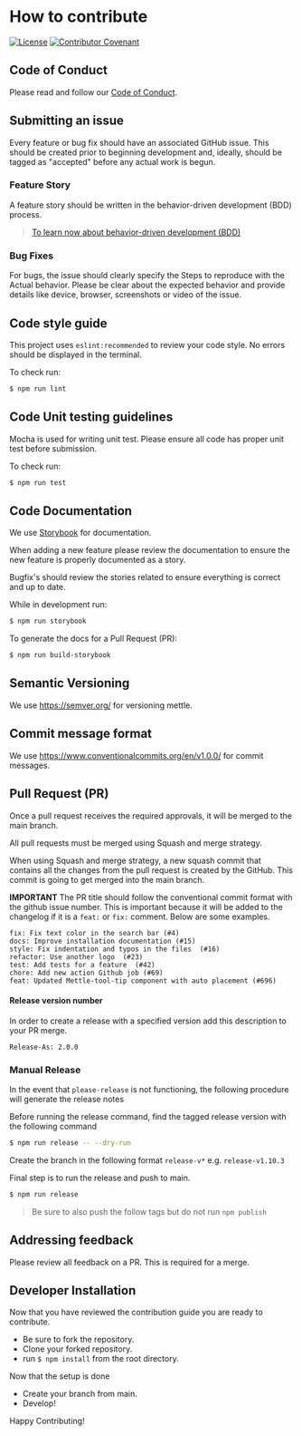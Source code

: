 # How to contribute
[![License](https://img.shields.io/badge/License-Apache_2.0-blue.svg)](LICENSE)
[![Contributor Covenant](https://img.shields.io/badge/Contributor%20Covenant-2.1-4baaaa.svg)](CODE_OF_CONDUCT.md)

## Code of Conduct

Please read and follow our [Code of Conduct](CODE_OF_CONDUCT.md).

## Submitting an issue

Every feature or bug fix should have an associated GitHub issue. This should be created prior to beginning development and, ideally, should be tagged as "accepted" before any actual work is begun.

### Feature Story

A feature story should be written in the behavior-driven development (BDD) process.

> [To learn now about behavior-driven development (BDD)](https://en.wikipedia.org/wiki/Behavior-driven_development)

### Bug Fixes

For bugs, the issue should clearly specify the Steps to reproduce with the Actual behavior. Please be clear about the expected behavior and provide details like device, browser, screenshots or video of the issue.

## Code style guide

This project uses `eslint:recommended` to review your code style.  No errors should be displayed in the terminal.

To check run:
```sh
$ npm run lint
```


## Code Unit testing guidelines

Mocha is used for writing unit test.  Please ensure all code has proper unit test before submission.  

To check run:
```sh
$ npm run test
```

## Code Documentation

We use [Storybook](https://storybook.js.org/) for documentation.

When adding a new feature please review the documentation to ensure the new feature is properly documented as a story. 

Bugfix's should review the stories related to ensure everything is correct and up to date.

While in development run:
```sh
$ npm run storybook
```

To generate the docs for a Pull Request (PR):
```sh
$ npm run build-storybook
```


## Semantic Versioning

We use https://semver.org/ for versioning mettle.

## Commit message format

We use https://www.conventionalcommits.org/en/v1.0.0/ for commit messages.  

## Pull Request (PR)

Once a pull request receives the required approvals, it will be merged to the main branch.

All pull requests must be merged using Squash and merge strategy.

When using Squash and merge strategy, a new squash commit that contains all the changes from the pull request is created by the GitHub. This commit is going to get merged into the main branch.

**IMPORTANT**
The PR title should follow the conventional commit format with the github issue number.  This is important because it will be added to the changelog if it is a `feat:` or `fix:` comment. Below are some examples.

```
fix: Fix text color in the search bar (#4)
docs: Improve installation documentation (#15)
style: Fix indentation and typos in the files  (#16)
refactor: Use another logo  (#23)
test: Add tests for a feature  (#42)
chore: Add new action Github job (#69)
feat: Updated Mettle-tool-tip component with auto placement (#696) 
```

#### Release version number

In order to create a release with a specified version add this description to your PR merge.

```
Release-As: 2.0.0
```

### Manual Release

In the event that `please-release` is not functioning, the following procedure will
generate the release notes

Before running the release command, find the tagged release version with the following command

```sh
$ npm run release -- --dry-run
```

Create the branch in the following format `release-v*` e.g. `release-v1.10.3`

Final step is to run the release and push to main.

```sh
$ npm run release
```

> Be sure to also push the follow tags but do not run `npm publish`


## Addressing feedback

Please review all feedback on a PR.  This is required for a merge.

## Developer Installation

Now that you have reviewed the contribution guide you are ready to contribute.

- Be sure to fork the repository.
- Clone your forked repository.
- run `$ npm install` from the root directory.

Now that the setup is done
- Create your branch from main.
- Develop!

Happy Contributing!
